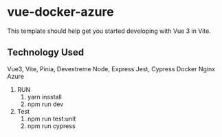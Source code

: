 # vue-docker-azure

This template should help get you started developing with Vue 3 in Vite.

## Technology Used

Vue3, Vite, Pinia, Devextreme
Node, Express
Jest, Cypress
Docker
Nginx
Azure

1. RUN
   1. yarn insstall
   2. npm run dev
2. Test
   1. npm run test:unit
   2. npm run cypress
